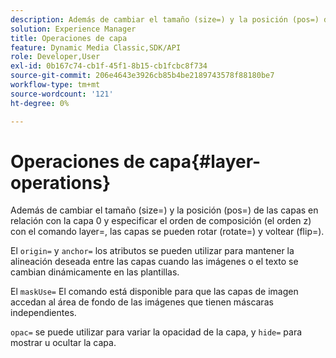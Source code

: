 ```yaml
---
description: Además de cambiar el tamaño (size=) y la posición (pos=) de las capas en relación con la capa 0 y especificar el orden de composición (el orden z) con el comando layer=, las capas se pueden rotar (rotate=) y voltear (flip=).
solution: Experience Manager
title: Operaciones de capa
feature: Dynamic Media Classic,SDK/API
role: Developer,User
exl-id: 0b167c74-cb1f-45f1-8b15-cb1fcbc8f734
source-git-commit: 206e4643e3926cb85b4be2189743578f88180be7
workflow-type: tm+mt
source-wordcount: '121'
ht-degree: 0%

---
```


# Operaciones de capa{#layer-operations}

Además de cambiar el tamaño (size=) y la posición (pos=) de las capas en relación con la capa 0 y especificar el orden de composición (el orden z) con el comando layer=, las capas se pueden rotar (rotate=) y voltear (flip=).

El `origin=` y `anchor=` los atributos se pueden utilizar para mantener la alineación deseada entre las capas cuando las imágenes o el texto se cambian dinámicamente en las plantillas.

El `maskUse=` El comando está disponible para que las capas de imagen accedan al área de fondo de las imágenes que tienen máscaras independientes.

`opac=` se puede utilizar para variar la opacidad de la capa, y `hide=` para mostrar u ocultar la capa.
